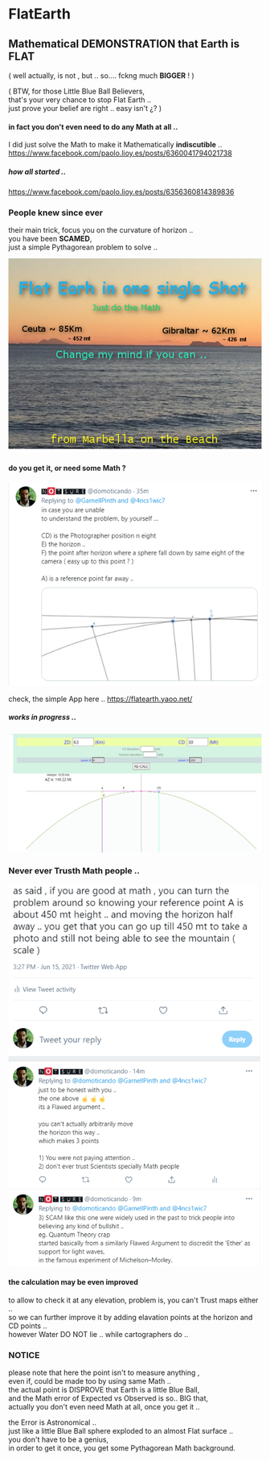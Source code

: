 # FlatEarth
## Mathematical DEMONSTRATION that Earth is FLAT 
( well actually, is not , but .. so.... fckng much **BIGGER** ! )  

( BTW, for those Little Blue Ball Believers,  
  that's your very chance to stop Flat Earth ..  
  just prove your belief are right ..  easy isn't ¿? )


#### in fact you don't even need to do any Math at all ..
I did just solve the Math to make it Mathematically **indiscutible** ..  
https://www.facebook.com/paolo.lioy.es/posts/6360041794021738

##### how all started ..  
https://www.facebook.com/paolo.lioy.es/posts/6356360814389836

### People knew since ever
their main trick, focus you on the curvature of horizon ..  
you have been **SCAMED**,  
just a simple Pythagorean problem to solve ..  

![](flat-earth-in-one-sinle-shot.png)

#### do you get it, or need some Math ?
![](theProblem.png)

check, the simple App here .. 
 https://flatearth.yaoo.net/

##### works in progress ..
![](preview3.png)



### Never ever Trusth Math people ..
![](flawedArg.png)

#### the calculation may be even improved 
to allow to check it at any elevation, problem is, you can't Trust maps either ..  
so we can further improve it by adding elavation points at the horizon and CD points ..  
however Water DO NOT lie .. while cartographers do ..  

### NOTICE
please note that here the point isn't to measure anything ,  
even if, could be made too by using same Math ..  
the actual point is DISPROVE that Earth is a little Blue Ball,  
and the Math error of Expected vs Observed is so.. BIG that,   
actually you don't even need Math at all, once you get it ..   

the Error is Astronomical ..  
just like a little Blue Ball sphere exploded to an almost Flat surface ..  
you don't have to be a genius,  
in order to get it once, you get some Pythagorean Math background.  


